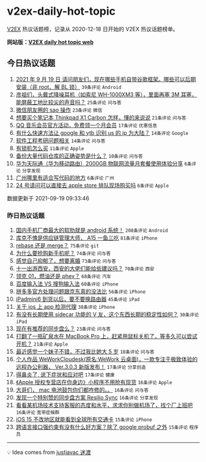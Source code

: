 # v2ex-daily-hot-topic

[V2EX](https://www.v2ex.com/) 热议话题榜，记录从 2020-12-18 日开始的 V2EX 热议话题榜单。

**网站版：[V2EX daily hot topic web](https://boojack.github.io/v2ex-daily-hot-topic-web/)**

## 今日热议话题

<!-- TODAY BEGIN -->

1. [2021 年 9 月 19 日 请问朋友们，现在哪些手机自带谷歌框架。哪些可以后期安装（非 root、解 BL 锁）](https://www.v2ex.com/t/802897) `39条评论` `Android`
1. [彦祖们，头戴式降噪耳机（如索尼 WH-1000XM3 等），里面再塞 3M 耳塞，能屏蔽工地比较尖的声音吗？](https://www.v2ex.com/t/802922) `25条评论` `问与答`
1. [微信朋友圈的 sao 操作](https://www.v2ex.com/t/802885) `23条评论` `微信`
1. [想要买个笔记本 Thinkpad X1 Carbon 怎样，懂的来说说](https://www.v2ex.com/t/802887) `21条评论` `问与答`
1. [QQ 音乐会员官方活动，免费领一个月会员](https://www.v2ex.com/t/802913) `17条评论` `优惠信息`
1. [有什么快速方法让 google 和 ytb 识别 us 的 ip 为大陆？](https://www.v2ex.com/t/802908) `14条评论` `Google`
1. [软件工程考研问题相关](https://www.v2ex.com/t/802883) `14条评论` `问与答`
1. [有锁机怎么买](https://www.v2ex.com/t/802894) `11条评论` `Apple`
1. [备份大量代码仓库的正确姿势是什么？](https://www.v2ex.com/t/802911) `10条评论` `问与答`
1. [华为天际通（华为移动路由）2000GB 物联网流量月套餐使用体验分享](https://www.v2ex.com/t/802934) `6条评论` `分享发现`
1. [广州哪里有适合写代码的地方](https://www.v2ex.com/t/802925) `6条评论` `广州`
1. [24 号请问可以直接去 apple store 排队现场购买吗](https://www.v2ex.com/t/802902) `6条评论` `Apple`

数据更新于 2021-09-19 09:33:46

<!-- TODAY END -->

### 昨日热议话题

<!-- YESTERDAY BEGIN -->

1. [国内手机厂商最大的软肋就是 android 系统！](https://www.v2ex.com/t/802674) `208条评论` `Android`
1. [库克不愧是供应链管理大师， A15 一鱼三吃](https://www.v2ex.com/t/802673) `81条评论` `iPhone`
1. [rebase 还是 merge？](https://www.v2ex.com/t/802718) `75条评论` `git`
1. [为什么要抢购新手机呢？](https://www.v2ex.com/t/802780) `74条评论` `问与答`
1. [感觉自己抑郁了，想要离婚](https://www.v2ex.com/t/802688) `73条评论` `问与答`
1. [十一出游西安，西安的大佬们能给些建议吗？](https://www.v2ex.com/t/802696) `70条评论` `西安`
1. [领克 01，燃油还是 phev？](https://www.v2ex.com/t/802727) `68条评论` `汽车`
1. [百度输入法 VS 搜狗输入法](https://www.v2ex.com/t/802683) `60条评论` `iPhone`
1. [拼多多官方处理问题跟京东真的没法比](https://www.v2ex.com/t/802798) `56条评论` `iPhone`
1. [iPadmini6 到货以后，要不要换路由器](https://www.v2ex.com/t/802719) `45条评论` `iPad`
1. [关于 ios 上 app 检测代理](https://www.v2ex.com/t/802669) `38条评论` `iPhone`
1. [有没有长期使用 sidecar 功能的 V 友，这个东西长期的稳定性如何？](https://www.v2ex.com/t/802800) `30条评论` `iPad`
1. [现在有推荐的同步盘么？](https://www.v2ex.com/t/802670) `23条评论` `问与答`
1. [打翻了一瓶矿泉水在 MacBook Pro 上，赶紧用鼠标关机了，等多久可以尝试开机？](https://www.v2ex.com/t/802747) `21条评论` `Apple`
1. [最近感觉一个妹子不错，不过我比她大 5 岁](https://www.v2ex.com/t/802822) `18条评论` `问与答`
1. [个人作品 WeWorkCloudesk(原名:WeWork 云桌面)，一款专注于极致体验的远程办公利器， Ver.3.0.3 新版发布！](https://www.v2ex.com/t/802701) `17条评论` `分享创造`
1. [得鼻炎了, 说下症状和应对吧](https://www.v2ex.com/t/802689) `17条评论` `健康`
1. [《Apple 授权专营店在你身边》小程序不用抢有现货](https://www.v2ex.com/t/802813) `16条评论` `Apple`
1. [大哥们， mac 电池鼓包你们都咋修的。。](https://www.v2ex.com/t/802704) `16条评论` `问与答`
1. [发现一个特别赞的同步盘方案 Resilio Sync](https://www.v2ex.com/t/802692) `16条评论` `分享发现`
1. [看看某机场技术支持客服的态度和水平，求求你别做机场了，找个厂上班吧](https://www.v2ex.com/t/802690) `16条评论` `宽带症候群`
1. [iOS 15 不改地区就能看到全球所有交通卡](https://www.v2ex.com/t/802740) `15条评论` `iPhone`
1. [跨语言接口强约束有没有什么好方案？除了 google probuf 之外](https://www.v2ex.com/t/802723) `15条评论` `程序员`

<!-- YESTERDAY END -->

---

💡 Idea comes from [justjavac 迷渡](https://github.com/justjavac/)
